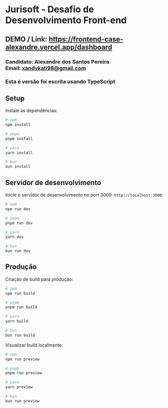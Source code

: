 # Jurisoft - Desafio de Desenvolvimento Front-end

## DEMO / Link: https://frontend-case-alexandre.vercel.app/dashboard


### Candidato: Alexandre dos Santos Pereira <br> Email: xandykati98@gmail.com
### Esta é versão foi escrita usando **TypeScript**
## Setup

Instale as dependências:

```bash
# npm
npm install

# pnpm
pnpm install

# yarn
yarn install

# bun
bun install
```

## Servidor de desenvolvimento

Inicie o servidor de desenvolvimento no port 3000: `http://localhost:3000`:

```bash
# npm
npm run dev

# pnpm
pnpm run dev

# yarn
yarn dev

# bun
bun run dev
```

## Produção

Criação de build para produção:

```bash
# npm
npm run build

# pnpm
pnpm run build

# yarn
yarn build

# bun
bun run build
```

Visualizar build localmente:

```bash
# npm
npm run preview

# pnpm
pnpm run preview

# yarn
yarn preview

# bun
bun run preview
```


